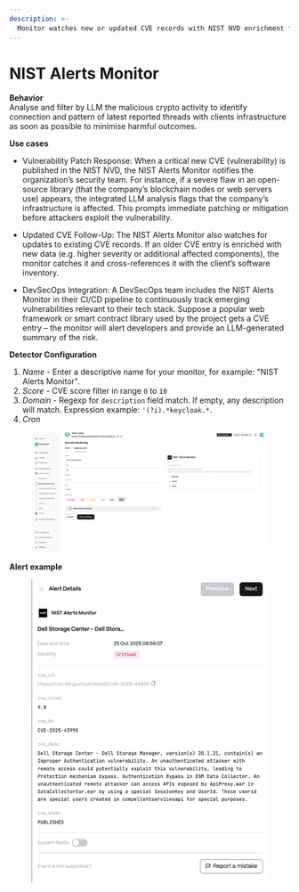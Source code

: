 ```yaml
---
description: >-
  Monitor watches new or updated CVE records with NIST NVD enrichment for old or incomplete records
---
```


# NIST Alerts Monitor

**Behavior**  
Analyse and filter by LLM the malicious crypto activity to identify connection and pattern of latest reported threads with clients infrastructure as soon as possible to minimise harmful outcomes. 

**Use cases**  
* Vulnerability Patch Response: When a critical new CVE (vulnerability) is published in the NIST NVD, the NIST Alerts Monitor notifies the organization’s security team. For instance, if a severe flaw in an open-source library (that the company’s blockchain nodes or web servers use) appears, the integrated LLM analysis flags that the company’s infrastructure is affected. This prompts immediate patching or mitigation before attackers exploit the vulnerability.

* Updated CVE Follow-Up: The NIST Alerts Monitor also watches for updates to existing CVE records. If an older CVE entry is enriched with new data (e.g. higher severity or additional affected components), the monitor catches it and cross-references it with the client’s software inventory. 

* DevSecOps Integration: A DevSecOps team includes the NIST Alerts Monitor in their CI/CD pipeline to continuously track emerging vulnerabilities relevant to their tech stack. Suppose a popular web framework or smart contract library used by the project gets a CVE entry – the monitor will alert developers and provide an LLM-generated summary of the risk.


**Detector Configuration**  
1. *Name* - Enter a descriptive name for your monitor, for example: "NIST Alerts Monitor".
2. *Score* - CVE score filter in range ```0``` to ```10```
3. *Domain* - Regexp for ```description``` field match. If empty, any description will match. Expression example: ```'(?i).*keycloak.*```.
4. *Cron*
<figure><img src="../../.gitbook/assets/nist_monitor_faq.png" alt=""><figcaption></figcaption></figure>

**Alert example**
<figure><img src="../../.gitbook/assets/nist_monitor_alert.png" alt=""><figcaption></figcaption></figure>